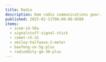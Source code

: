 ```yaml
---
title: Radio
description: Ham radio communications gear.
published: 2025-02-11T06:09:06-0500
items:
  - icom-id-50a
  - signalstuff-signal-stick
  - comet-ch-32
  - smiley-halfwave-2-meter
  - baofeng-uv-5g-plus
  - radioddity-gm-30-plus
---
```

